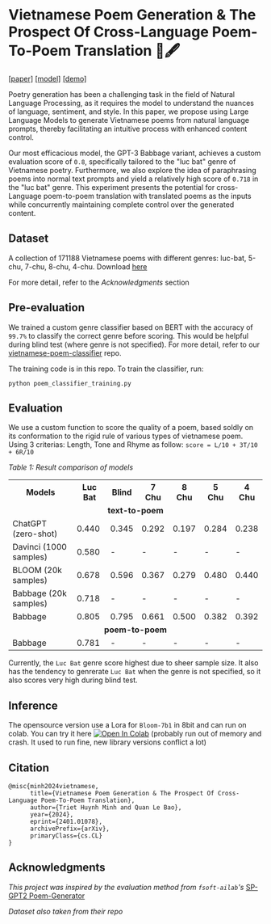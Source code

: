 # Vietnamese Poem Generation & The Prospect Of Cross-Language Poem-To-Poem Translation 📜🖋️
[\[paper\]](https://arxiv.org/abs/2401.01078) [\[model\]](./modeling/poem_generator_(bloom)) [\[demo\]](https://colab.research.google.com/drive/1Mw_MsCix-NeUGRu77E-BkkvW6tut-AI-?usp=sharing)

Poetry generation has been a challenging task in the field of Natural Language Processing, as it requires the model to understand the nuances of language, sentiment, and style. In this paper, we propose using Large Language Models to generate Vietnamese poems from natural language prompts, thereby facilitating an intuitive process with enhanced content control. 

Our most efficacious model, the GPT-3 Babbage variant, achieves a custom evaluation score of ```0.8```, specifically tailored to the "luc bat" genre of Vietnamese poetry. Furthermore, we also explore the idea of paraphrasing poems into normal text prompts and yield a relatively high score of ```0.718``` in the "luc bat" genre. This experiment presents the potential for cross-Language poem-to-poem translation with translated poems as the inputs while concurrently maintaining complete control over the generated content.

## Dataset
A collection of 171188 Vietnamese poems with different genres: luc-bat, 5-chu, 7-chu, 8-chu, 4-chu. Download [here](https://github.com/fsoft-ailab/Poem-Generator/raw/master/dataset/poems_dataset.zip)

For more detail, refer to the _Acknowledgments_ section

## Pre-evaluation

We trained a custom genre classifier based on BERT with the accuracy of ```99.7%``` to classify the correct genre before scoring. This would be helpful during blind test (where genre is not specified). For more detail, refer to our [vietnamese-poem-classifier](https://github.com/Anshler/vietnamese-poem-classifier) repo.

The training code is in this repo. To train the classifier, run:

```
python poem_classifier_training.py
```

## Evaluation

We use a custom function to score the quality of a poem, based soldly on its conformation to the rigid rule of various types of vietnamese poem. Using 3 criterias: Length, Tone and Rhyme as follow: ```score = L/10 + 3T/10 + 6R/10```

*Table 1: Result comparison of models*
<table>
  <tr>
    <th>Models</th>
    <th>Luc Bat</th>
    <th>Blind</th>
    <th>7 Chu</th>
    <th>8 Chu</th>
    <th>5 Chu</th>
    <th>4 Chu</th>
  </tr>
  <tr>
    <td colspan="7" align="center"><strong>text-to-poem</strong></td>
  </tr>
  <tr>
    <td>ChatGPT (zero-shot)</td>
    <td>0.440</td>
    <td>0.345</td>
    <td>0.292</td>
    <td>0.197</td>
    <td>0.284</td>
    <td>0.238</td>
  </tr>
  <tr>
    <td>Davinci (1000 samples)</td>
    <td>0.580</td>
    <td>-</td>
    <td>-</td>
    <td>-</td>
    <td>-</td>
    <td>-</td>
  </tr>
  <tr>
    <td>BLOOM (20k samples)</td>
    <td>0.678</td>
    <td>0.596</td>
    <td>0.367</td>
    <td>0.279</td>
    <td>0.480</td>
    <td>0.440</td>
  </tr>
  <tr>
    <td>Babbage (20k samples)</td>
    <td>0.718</td>
    <td>-</td>
    <td>-</td>
    <td>-</td>
    <td>-</td>
    <td>-</td>
  </tr>
  <tr>
    <td>Babbage</td>
    <td>0.805</td>
    <td>0.795</td>
    <td>0.661</td>
    <td>0.500</td>
    <td>0.382</td>
    <td>0.392</td>
  </tr>
  <tr>
    <td colspan="7" align="center"><strong>poem-to-poem</strong></td>
  </tr>
  <tr>
    <td>Babbage</td>
    <td>0.781</td>
    <td>-</td>
    <td>-</td>
    <td>-</td>
    <td>-</td>
    <td>-</td>
  </tr>
</table>


Currently, the ```Luc Bat``` genre score highest due to sheer sample size. It also has the tendency to genrerate ```Luc Bat``` when the genre is not specified, so it also scores very high during blind test.

## Inference

The opensource version use a Lora for ```Bloom-7b1``` in 8bit and can run on colab. You can try it here [![Open In Colab](https://colab.research.google.com/assets/colab-badge.svg)](https://colab.research.google.com/drive/1Mw_MsCix-NeUGRu77E-BkkvW6tut-AI-?usp=sharing) (probably run out of memory and crash. It used to run fine, new library versions conflict a lot)

## Citation

```
@misc{minh2024vietnamese,
      title={Vietnamese Poem Generation & The Prospect Of Cross-Language Poem-To-Poem Translation}, 
      author={Triet Huynh Minh and Quan Le Bao},
      year={2024},
      eprint={2401.01078},
      archivePrefix={arXiv},
      primaryClass={cs.CL}
}
```

## Acknowledgments

_This project was inspired by the evaluation method from ```fsoft-ailab```'s_ [SP-GPT2 Poem-Generator](https://github.com/fsoft-ailab/Poem-Generator)

_Dataset also taken from their repo_
